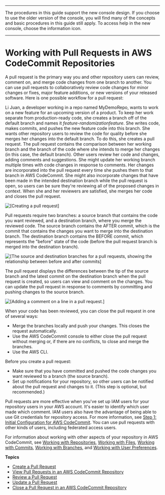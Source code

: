 --------

 The procedures in this guide support the new console design\. If you choose to use the older version of the console, you will find many of the concepts and basic procedures in this guide still apply\. To access help in the new console, choose the information icon\.

--------

# Working with Pull Requests in AWS CodeCommit Repositories<a name="pull-requests"></a>

A pull request is the primary way you and other repository users can review, comment on, and merge code changes from one branch to another\. You can use pull requests to collaboratively review code changes for minor changes or fixes, major feature additions, or new versions of your released software\. Here is one possible workflow for a pull request:

Li Juan, a developer working in a repo named MyDemoRepo, wants to work on a new feature for an upcoming version of a product\. To keep her work separate from production\-ready code, she creates a branch off of the default branch and names it *feature\-randomizationfeature*\.  She writes code, makes commits, and pushes the new feature code into this branch\. She wants other repository users to review the code for quality before she merges her changes into the default branch\. To do this, she creates a pull request\. The pull request contains the comparison between her working branch and the branch of the code where she intends to merge her changes \(in this case, the default branch\)\. Other users review her code and changes, adding comments and suggestions\. She might update her working branch multiple times with code changes in response to comments\. Her changes are incorporated into the pull request every time she pushes them to that branch in AWS CodeCommit\. She might also incorporate changes that have been made in the intended destination branch while the pull request is open, so users can be sure they're reviewing all of the proposed changes in context\. When she and her reviewers are satisfied, she merges her code and closes the pull request\. 

![\[Creating a pull request\]](http://docs.aws.amazon.com/codecommit/latest/userguide/images/codecommit-pull-request-create.png)

Pull requests require two branches: a source branch that contains the code you want reviewed, and a destination branch, where you merge the reviewed code\. The source branch contains the AFTER commit, which is the commit that contains the changes you want to merge into the destination branch\. The destination branch contains the BEFORE commit, which represents the "before" state of the code \(before the pull request branch is merged into the destination branch\)\. 

![\[The source and destination branches for a pull requests, showing the relationship between before and after commits\]](http://docs.aws.amazon.com/codecommit/latest/userguide/images/codecommit-pull-request-concepts.png)

The pull request displays the differences between the tip of the source branch and the latest commit on the destination branch when the pull request is created, so users can view and comment on the changes\. You can update the pull request in response to comments by committing and pushing changes to the source branch\. 

![\[Adding a comment on a line in a pull request.\]](http://docs.aws.amazon.com/codecommit/latest/userguide/images/codecommit-pull-request-comment.png)

When your code has been reviewed, you can close the pull request in one of several ways: 
+ Merge the branches locally and push your changes\. This closes the request automatically\.
+ Use the AWS CodeCommit console to either close the pull request without merging or, if there are no conflicts, to close and merge the branches\.
+ Use the AWS CLI\.

Before you create a pull request:
+ Make sure that you have committed and pushed the code changes you want reviewed to a branch \(the source branch\)\.
+ Set up notifications for your repository, so other users can be notified about the pull request and changes to it\. \(This step is optional, but recommended\.\)

Pull requests are more effective when you've set up IAM users for your repository users in your AWS account\. It's easier to identify which user made which comment\. IAM users also have the advantage of being able to use Git credentials for repository access\. For more information, see [Step 1: Initial Configuration for AWS CodeCommit](setting-up-gc.md#setting-up-gc-account)\. You can use pull requests with other kinds of users, including federated access users\.

For information about working with other aspects of your repository in AWS CodeCommit, see [Working with Repositories](repositories.md), [Working with Files](files.md), [Working with Commits](commits.md), [Working with Branches](branches.md), and [Working with User Preferences](user-preferences.md)\. 

**Topics**
+ [Create a Pull Request](how-to-create-pull-request.md)
+ [View Pull Requests in an AWS CodeCommit Repository](how-to-view-pull-request.md)
+ [Review a Pull Request](how-to-review-pull-request.md)
+ [Update a Pull Request](how-to-update-pull-request.md)
+ [Close a Pull Request in an AWS CodeCommit Repository](how-to-close-pull-request.md)